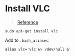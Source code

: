 # Install VLC

> [Reference](http://www.howopensource.com/2012/10/install-vlc-in-ubuntu-12-10-12-04/)

```shell
sudo apt-get install vlc
```
Add to `.bash_aliases`:
```shell
alias vlc='vlc &> /dev/null &'
```
